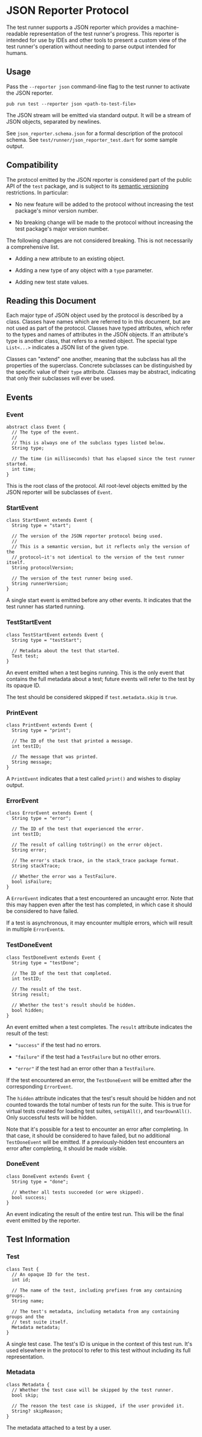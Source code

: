 JSON Reporter Protocol
======================

The test runner supports a JSON reporter which provides a machine-readable
representation of the test runner's progress. This reporter is intended for use
by IDEs and other tools to present a custom view of the test runner's operation
without needing to parse output intended for humans.

## Usage

Pass the `--reporter json` command-line flag to the test runner to activate the
JSON reporter.

    pub run test --reporter json <path-to-test-file>

The JSON stream will be emitted via standard output. It will be a stream of JSON
objects, separated by newlines.

See `json_reporter.schema.json` for a formal description of the protocol schema.
See `test/runner/json_reporter_test.dart` for some sample output.

## Compatibility

The protocol emitted by the JSON reporter is considered part of the public API
of the `test` package, and is subject to its [semantic versioning][semver]
restrictions. In particular:

[semver]: https://www.dartlang.org/tools/pub/versioning.html#semantic-versions

* No new feature will be added to the protocol without increasing the test
  package's minor version number.

* No breaking change will be made to the protocol without increasing the test
  package's major version number.

The following changes are not considered breaking. This is not necessarily a
comprehensive list.

* Adding a new attribute to an existing object.

* Adding a new type of any object with a `type` parameter.

* Adding new test state values.

## Reading this Document

Each major type of JSON object used by the protocol is described by a class.
Classes have names which are referred to in this document, but are not used as
part of the protocol. Classes have typed attributes, which refer to the types
and names of attributes in the JSON objects. If an attribute's type is another
class, that refers to a nested object. The special type `List<...>` indicates a
JSON list of the given type.

Classes can "extend" one another, meaning that the subclass has all the
properties of the superclass. Concrete subclasses can be distinguished by the
specific value of their `type` attribute. Classes may be abstract, indicating
that only their subclasses will ever be used.

## Events

### Event

```
abstract class Event {
  // The type of the event.
  //
  // This is always one of the subclass types listed below.
  String type;

  // The time (in milliseconds) that has elapsed since the test runner started.
  int time;
}
```

This is the root class of the protocol. All root-level objects emitted by the
JSON reporter will be subclasses of `Event`.

### StartEvent

```
class StartEvent extends Event {
  String type = "start";

  // The version of the JSON reporter protocol being used.
  //
  // This is a semantic version, but it reflects only the version of the
  // protocol—it's not identical to the version of the test runner itself.
  String protocolVersion;

  // The version of the test runner being used.
  String runnerVersion;
}
```

A single start event is emitted before any other events. It indicates that the
test runner has started running.

### TestStartEvent

```
class TestStartEvent extends Event {
  String type = "testStart";

  // Metadata about the test that started.
  Test test;
}
```

An event emitted when a test begins running. This is the only event that
contains the full metadata about a test; future events will refer to the test by
its opaque ID.

The test should be considered skipped if `test.metadata.skip` is `true`.

### PrintEvent

```
class PrintEvent extends Event {
  String type = "print";

  // The ID of the test that printed a message.
  int testID;

  // The message that was printed.
  String message;
}
```

A `PrintEvent` indicates that a test called `print()` and wishes to display
output.

### ErrorEvent

```
class ErrorEvent extends Event {
  String type = "error";

  // The ID of the test that experienced the error.
  int testID;

  // The result of calling toString() on the error object.
  String error;

  // The error's stack trace, in the stack_trace package format.
  String stackTrace;

  // Whether the error was a TestFailure.
  bool isFailure;
}
```

A `ErrorEvent` indicates that a test encountered an uncaught error. Note
that this may happen even after the test has completed, in which case it should
be considered to have failed.

If a test is asynchronous, it may encounter multiple errors, which will result
in multiple `ErrorEvent`s.

### TestDoneEvent

```
class TestDoneEvent extends Event {
  String type = "testDone";

  // The ID of the test that completed.
  int testID;

  // The result of the test.
  String result;

  // Whether the test's result should be hidden.
  bool hidden;
}
```

An event emitted when a test completes. The `result` attribute indicates the
result of the test:

* `"success"` if the test had no errors.

* `"failure"` if the test had a `TestFailure` but no other errors.

* `"error"` if the test had an error other than a `TestFailure`.

If the test encountered an error, the `TestDoneEvent` will be emitted after the
corresponding `ErrorEvent`.

The `hidden` attribute indicates that the test's result should be hidden and not
counted towards the total number of tests run for the suite. This is true for
virtual tests created for loading test suites, `setUpAll()`, and
`tearDownAll()`. Only successful tests will be hidden.

Note that it's possible for a test to encounter an error after completing. In
that case, it should be considered to have failed, but no additional
`TestDoneEvent` will be emitted. If a previously-hidden test encounters an
error after completing, it should be made visible.

### DoneEvent

```
class DoneEvent extends Event {
  String type = "done";

  // Whether all tests succeeded (or were skipped).
  bool success;
}
```

An event indicating the result of the entire test run. This will be the final
event emitted by the reporter.

## Test Information

### Test

```
class Test {
  // An opaque ID for the test.
  int id;

  // The name of the test, including prefixes from any containing groups.
  String name;

  // The test's metadata, including metadata from any containing groups and the
  // test suite itself.
  Metadata metadata;
}
```

A single test case. The test's ID is unique in the context of this test run.
It's used elsewhere in the protocol to refer to this test without including its
full representation.

### Metadata

```
class Metadata {
  // Whether the test case will be skipped by the test runner.
  bool skip;

  // The reason the test case is skipped, if the user provided it.
  String? skipReason;
}
```

The metadata attached to a test by a user.
